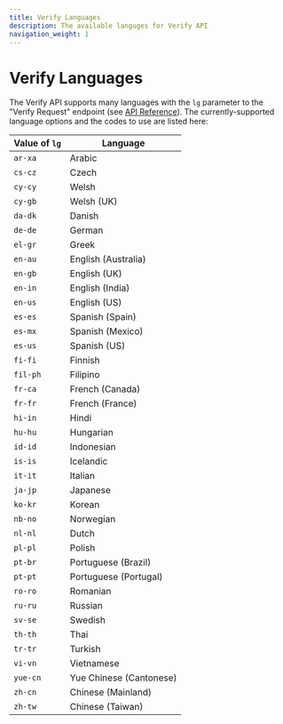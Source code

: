 ```yaml
---
title: Verify Languages
description: The available languges for Verify API
navigation_weight: 1
---
```


# Verify Languages

The Verify API supports many languages with the `lg` parameter to the "Verify Request" endpoint (see [API Reference](/api/verify#verifyRequest)). The currently-supported language options and the codes to use are listed here:

Value of `lg` | Language
  --|--
`ar-xa` | Arabic
`cs-cz` | Czech
`cy-cy` | Welsh
`cy-gb` | Welsh (UK)
`da-dk` | Danish
`de-de` | German
`el-gr` | Greek
`en-au` | English (Australia)
`en-gb` | English (UK)
`en-in` | English (India)
`en-us` | English (US)
`es-es` | Spanish (Spain)
`es-mx` | Spanish (Mexico)
`es-us` | Spanish (US)
`fi-fi` | Finnish
`fil-ph` | Filipino
`fr-ca` | French (Canada)
`fr-fr` | French (France)
`hi-in` | Hindi
`hu-hu` | Hungarian
`id-id` | Indonesian
`is-is` | Icelandic
`it-it` | Italian
`ja-jp` | Japanese
`ko-kr` | Korean
`nb-no` | Norwegian
`nl-nl` | Dutch
`pl-pl` | Polish
`pt-br` | Portuguese (Brazil)
`pt-pt` | Portuguese (Portugal)
`ro-ro` | Romanian
`ru-ru` | Russian
`sv-se` | Swedish
`th-th` | Thai
`tr-tr` | Turkish
`vi-vn` | Vietnamese
`yue-cn` | Yue Chinese (Cantonese)
`zh-cn` | Chinese (Mainland)
`zh-tw` | Chinese (Taiwan)

